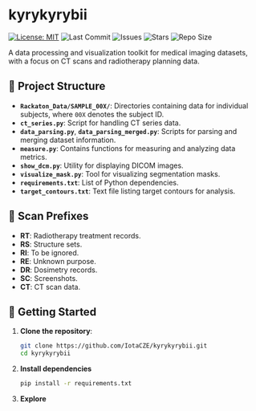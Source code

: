 # kyrykyrybii

[![License: MIT](https://img.shields.io/badge/License-MIT-yellow.svg)](LICENSE)
![Last Commit](https://img.shields.io/github/last-commit/IotaCZE/kyrykyrybii)
![Issues](https://img.shields.io/github/issues/IotaCZE/kyrykyrybii)
![Stars](https://img.shields.io/github/stars/IotaCZE/kyrykyrybii?style=social)
![Repo Size](https://img.shields.io/github/repo-size/IotaCZE/kyrykyrybii)

A data processing and visualization toolkit for medical imaging datasets, with a focus on CT scans and radiotherapy planning data.

## 📁 Project Structure

- **`Rackaton_Data/SAMPLE_00X/`**: Directories containing data for individual subjects, where `00X` denotes the subject ID.
- **`ct_series.py`**: Script for handling CT series data.
- **`data_parsing.py`**, **`data_parsing_merged.py`**: Scripts for parsing and merging dataset information.
- **`measure.py`**: Contains functions for measuring and analyzing data metrics.
- **`show_dcm.py`**: Utility for displaying DICOM images.
- **`visualize_mask.py`**: Tool for visualizing segmentation masks.
- **`requirements.txt`**: List of Python dependencies.
- **`target_contours.txt`**: Text file listing target contours for analysis.

## 🧾 Scan Prefixes

- **RT**: Radiotherapy treatment records.
- **RS**: Structure sets.
- **RI**: To be ignored.
- **RE**: Unknown purpose.
- **DR**: Dosimetry records.
- **SC**: Screenshots.
- **CT**: CT scan data.

## 🚀 Getting Started

1. **Clone the repository**:
   ```bash
   git clone https://github.com/IotaCZE/kyrykyrybii.git
   cd kyrykyrybii
   ```
1. **Install dependencies**
    ```bash
    pip install -r requirements.txt
    ```
1. **Explore**
